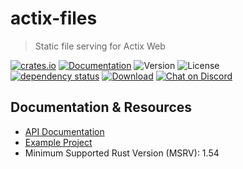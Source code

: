 # actix-files

> Static file serving for Actix Web

[![crates.io](https://img.shields.io/crates/v/actix-files?label=latest)](https://crates.io/crates/actix-files)
[![Documentation](https://docs.rs/actix-files/badge.svg?version=0.6.3)](https://docs.rs/actix-files/0.6.3)
![Version](https://img.shields.io/badge/rustc-1.59+-ab6000.svg)
![License](https://img.shields.io/crates/l/actix-files.svg)
<br />
[![dependency status](https://deps.rs/crate/actix-files/0.6.3/status.svg)](https://deps.rs/crate/actix-files/0.6.3)
[![Download](https://img.shields.io/crates/d/actix-files.svg)](https://crates.io/crates/actix-files)
[![Chat on Discord](https://img.shields.io/discord/771444961383153695?label=chat&logo=discord)](https://discord.gg/NWpN5mmg3x)

## Documentation & Resources

- [API Documentation](https://docs.rs/actix-files)
- [Example Project](https://github.com/actix/examples/tree/master/basics/static-files)
- Minimum Supported Rust Version (MSRV): 1.54
